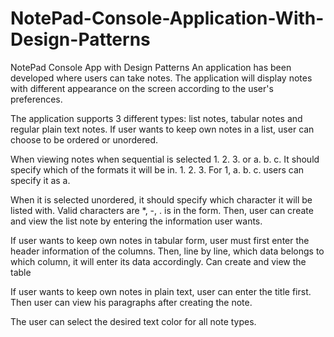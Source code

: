 # NotePad-Console-Application-With-Design-Patterns
NotePad Console App with Design Patterns
An application has been developed where users can take notes. The application will display notes with different appearance on the screen according to the user's preferences.

The application supports 3 different types: list notes, tabular notes and regular plain text notes. If user wants to keep own notes in a list, user can choose to be ordered or unordered.

When viewing notes when sequential is selected 1. 2. 3. or a. b. c. It should specify which of the formats it will be in. 1. 2. 3. For 1, a. b. c. users can specify it as a.

When it is selected unordered, it should specify which character it will be listed with. Valid characters are *, -, . is in the form. Then, user can create and view the list note by entering the information user wants.

If user wants to keep own notes in tabular form, user must first enter the header information of the columns. Then, line by line, which data belongs to which column, it will enter its data accordingly. Can create and view the table

If user wants to keep own notes in plain text, user can enter the title first. Then user can view his paragraphs after creating the note.

The user can select the desired text color for all note types.
